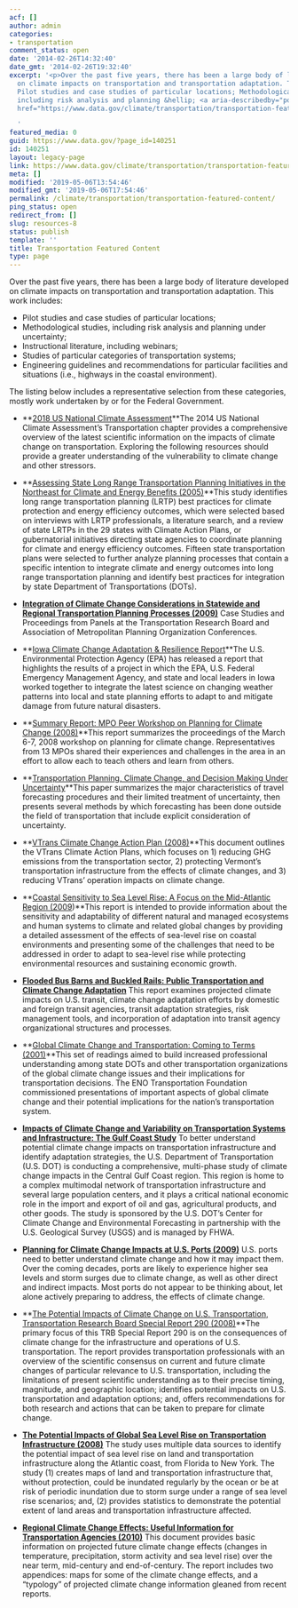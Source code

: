 ```yaml
---
acf: []
author: admin
categories:
- transportation
comment_status: open
date: '2014-02-26T14:32:40'
date_gmt: '2014-02-26T19:32:40'
excerpt: '<p>Over the past five years, there has been a large body of literature developed
  on climate impacts on transportation and transportation adaptation. This work includes:
  Pilot studies and case studies of particular locations; Methodological studies,
  including risk analysis and planning &hellip; <a aria-describedby="post-title-140251"
  href="https://www.data.gov/climate/transportation/transportation-featured-content">Continued</a></p>

  '
featured_media: 0
guid: https://www.data.gov/?page_id=140251
id: 140251
layout: legacy-page
link: https://www.data.gov/climate/transportation/transportation-featured-content
meta: []
modified: '2019-05-06T13:54:46'
modified_gmt: '2019-05-06T17:54:46'
permalink: /climate/transportation/transportation-featured-content/
ping_status: open
redirect_from: []
slug: resources-8
status: publish
template: ''
title: Transportation Featured Content
type: page
---
```

Over the past five years, there has been a large body of literature developed on climate impacts on transportation and transportation adaptation. This work includes:


* Pilot studies and case studies of particular locations;
* Methodological studies, including risk analysis and planning under uncertainty;
* Instructional literature, including webinars;
* Studies of particular categories of transportation systems;
* Engineering guidelines and recommendations for particular facilities and situations (i.e., highways in the coastal environment).


The listing below includes a representative selection from these categories, mostly work undertaken by or for the Federal Government.


* **[2018 US National Climate Assessment](https://nca2018.globalchange.gov/chapter/12/)**The 2014 US National Climate Assessment’s Transportation chapter provides a comprehensive overview of the latest scientific information on the impacts of climate change on transportation. Exploring the following resources should provide a greater understanding of the vulnerability to climate change and other stressors.


* **[Assessing State Long Range Transportation Planning Initiatives in the Northeast for Climate and Energy Benefits (2005)](https://cms.dot.gov/sites/dot.gov/files/docs/final-bbg.pdf)**This study identifies long range transportation planning (LRTP) best practices for climate protection and energy efficiency outcomes, which were selected based on interviews with LRTP professionals, a literature search, and a review of state LRTPs in the 29 states with Climate Action Plans, or gubernatorial initiatives directing state agencies to coordinate planning for climate and energy efficiency outcomes. Fifteen state transportation plans were selected to further analyze planning processes that contain a specific intention to integrate climate and energy outcomes into long range transportation planning and identify best practices for integration by state Department of Transportations (DOTs).


* **[Integration of Climate Change Considerations in Statewide and Regional Transportation Planning Processes (2009)](https://rosap.ntl.bts.gov/view/dot/12159 "Integration of Climate Change Considerations in Statewide and Regional Transportation Planning Processes")** Case Studies and Proceedings from Panels at the Transportation Research Board and Association of Metropolitan Planning Organization Conferences.


* **[Iowa Climate Change Adaptation & Resilience Report](https://www.epa.gov/sites/production/files/documents/iowa_climate_adaptation_report.pdf "You are leaving DOT")**The U.S. Environmental Protection Agency (EPA) has released a report that highlights the results of a project in which the EPA, U.S. Federal Emergency Management Agency, and state and local leaders in Iowa worked together to integrate the latest science on changing weather patterns into local and state planning efforts to adapt to and mitigate damage from future natural disasters.


* **[Summary Report: MPO Peer Workshop on Planning for Climate Change (2008)](http://www.ampo.org/assets/library/171_workshopclimatechgseattle.pdf "You are leaving DOT")**This report summarizes the proceedings of the March 6-7, 2008 workshop on planning for climate change. Representatives from 13 MPOs shared their experiences and challenges in the area in an effort to allow each to teach others and learn from others.


* **[Transportation Planning, Climate Change, and Decision Making Under Uncertainty](http://onlinepubs.trb.org/onlinepubs/sr/sr290DewarWachs.pdf "You are leaving DOT")**This paper summarizes the major characteristics of travel forecasting procedures and their limited treatment of uncertainty, then presents several methods by which forecasting has been done outside the field of transportation that include explicit consideration of uncertainty.


* **[VTrans Climate Change Action Plan (2008)](http://vtransengineering.vermont.gov/sites/aot_program_development/files/documents/environmental/VTransClimateActionPlanfinal1.pdf "You are leaving DOT")**This document outlines the VTrans Climate Action Plans, which focuses on 1) reducing GHG emissions from the transportation sector, 2) protecting Vermont’s transportation infrastructure from the effects of climate changes, and 3) reducing VTrans’ operation impacts on climate change.


* **[Coastal Sensitivity to Sea Level Rise: A Focus on the Mid-Atlantic Region (2009](http://downloads.globalchange.gov/sap/sap4-1/sap4-1-final-report-all.pdf "You are leaving DOT"))**This report is intended to provide information about the sensitivity and adaptability of different natural and managed ecosystems and human systems to climate and related global changes by providing a detailed assessment of the effects of sea-level rise on coastal environments and presenting some of the challenges that need to be addressed in order to adapt to sea-level rise while protecting environmental resources and sustaining economic growth.


* **[Flooded Bus Barns and Buckled Rails: Public Transportation and Climate Change Adaptation](https://www.transit.dot.gov/sites/fta.dot.gov/files/FTA_0001_-_Flooded_Bus_Barns_and_Buckled_Rails.pdf)** This report examines projected climate impacts on U.S. transit, climate change adaptation efforts by domestic and foreign transit agencies, transit adaptation strategies, risk management tools, and incorporation of adaptation into transit agency organizational structures and processes.


* **[Global Climate Change and Transportation: Coming to Terms (2001)](http://www.trb.org/TRBNet/ProjectDisplay.asp?ProjectID=1317 "You are leaving DOT")**This set of readings aimed to build increased professional understanding among state DOTs and other transportation organizations of the global climate change issues and their implications for transportation decisions. The ENO Transportation Foundation commissioned presentations of important aspects of global climate change and their potential implications for the nation’s transportation system.


* **[Impacts of Climate Change and Variability on Transportation Systems and Infrastructure: The Gulf Coast Study](http://www.fhwa.dot.gov/environment/climate_change/adaptation/ongoing_and_current_research/gulf_coast_study/ "You are leaving DOT")** To better understand potential climate change impacts on transportation infrastructure and identify adaptation strategies, the U.S. Department of Transportation (U.S. DOT) is conducting a comprehensive, multi-phase study of climate change impacts in the Central Gulf Coast region. This region is home to a complex multimodal network of transportation infrastructure and several large population centers, and it plays a critical national economic role in the import and export of oil and gas, agricultural products, and other goods. The study is sponsored by the U.S. DOT’s Center for Climate Change and Environmental Forecasting in partnership with the U.S. Geological Survey (USGS) and is managed by FHWA.


* **[Planning for Climate Change Impacts at U.S. Ports (2009)](http://pubsindex.trb.org/document/view/default.asp?lbid=881123 "You are leaving DOT")** U.S. ports need to better understand climate change and how it may impact them. Over the coming decades, ports are likely to experience higher sea levels and storm surges due to climate change, as well as other direct and indirect impacts. Most ports do not appear to be thinking about, let alone actively preparing to address, the effects of climate change.


* **[The Potential Impacts of Climate Change on U.S. Transportation, Transportation Research Board Special Report 290 (2008)](http://www.trb.org/news/blurb_detail.asp?ID=8794 "You are leaving DOT")**The primary focus of this TRB Special Report 290 is on the consequences of climate change for the infrastructure and operations of U.S. transportation. The report provides transportation professionals with an overview of the scientific consensus on current and future climate changes of particular relevance to U.S. transportation, including the limitations of present scientific understanding as to their precise timing, magnitude, and geographic location; identifies potential impacts on U.S. transportation and adaptation options; and, offers recommendations for both research and actions that can be taken to prepare for climate change.


* **[The Potential Impacts of Global Sea Level Rise on Transportation Infrastructure (2008)](https://www.transportation.gov/sites/dot.gov/files/docs/sea-level-rise-entire-report.pdf)** The study uses multiple data sources to identify the potential impact of sea level rise on land and transportation infrastructure along the Atlantic coast, from Florida to New York. The study (1) creates maps of land and transportation infrastructure that, without protection, could be inundated regularly by the ocean or be at risk of periodic inundation due to storm surge under a range of sea level rise scenarios; and, (2) provides statistics to demonstrate the potential extent of land areas and transportation infrastructure affected.


* **[Regional Climate Change Effects: Useful Information for Transportation Agencies (2010)](http://www.fhwa.dot.gov/environment/climate_change/adaptation/publications_and_tools/climate_effects/climate_effects.pdf "Regional Climate Change Effects: Useful Information for Transportation Agencies (2010)")** This document provides basic information on projected future climate change effects (changes in temperature, precipitation, storm activity and sea level rise) over the near term, mid-century and end-of-century. The report includes two appendices: maps for some of the climate change effects, and a “typology” of projected climate change information gleaned from recent reports.



